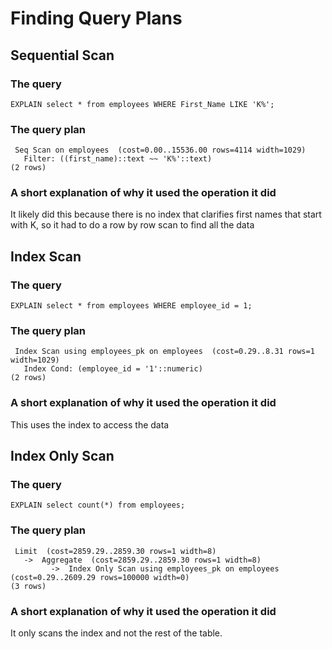 # Finding Query Plans

## Sequential Scan
### The query
`EXPLAIN select * from employees WHERE First_Name LIKE 'K%';`
### The query plan
```
 Seq Scan on employees  (cost=0.00..15536.00 rows=4114 width=1029)
   Filter: ((first_name)::text ~~ 'K%'::text)
(2 rows)
```
### A short explanation of why it used the operation it did
It likely did this because there is no index that clarifies first names that start with K, so it had to do a row by row scan to find all the data


## Index Scan
### The query
`EXPLAIN select * from employees WHERE employee_id = 1;`
### The query plan
```
 Index Scan using employees_pk on employees  (cost=0.29..8.31 rows=1 width=1029)
   Index Cond: (employee_id = '1'::numeric)
(2 rows)
```
### A short explanation of why it used the operation it did
This uses the index to access the data

## Index Only Scan
### The query

` EXPLAIN select count(*) from employees; `

### The query plan

```
 Limit  (cost=2859.29..2859.30 rows=1 width=8)
   ->  Aggregate  (cost=2859.29..2859.30 rows=1 width=8)
         ->  Index Only Scan using employees_pk on employees  (cost=0.29..2609.29 rows=100000 width=0)
(3 rows)

```
### A short explanation of why it used the operation it did
It only scans the index and not the rest of the table. 